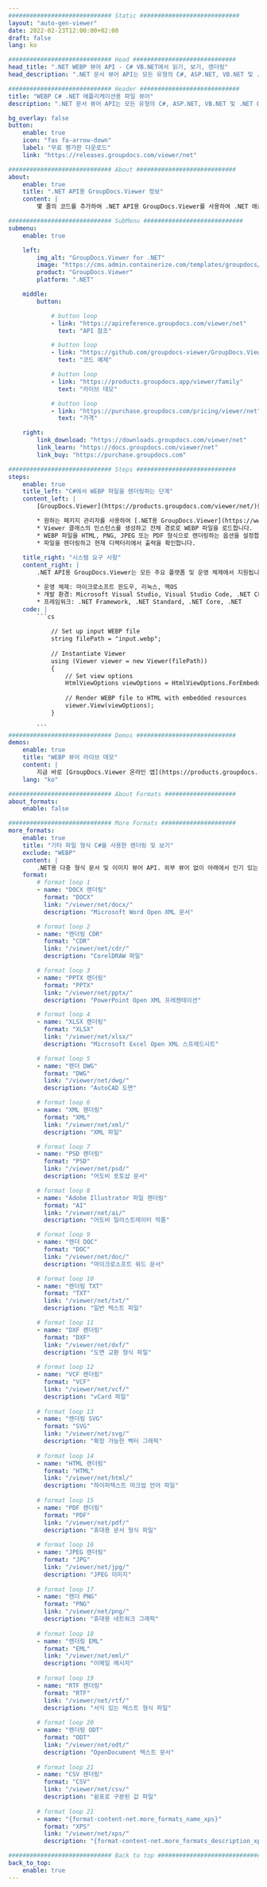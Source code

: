 ```yaml
---
############################# Static ############################
layout: "auto-gen-viewer"
date: 2022-02-23T12:00:00+02:00
draft: false
lang: ko

############################# Head #############################
head_title: ".NET WEBP 뷰어 API - C# VB.NET에서 읽기, 보기, 렌더링"
head_description: ".NET 문서 뷰어 API는 모든 유형의 C#, ASP.NET, VB.NET 및 .NET Core 애플리케이션에서 WEBP을 읽고 렌더링하고 표시합니다."

############################# Header ############################
title: "WEBP C# .NET 애플리케이션용 파일 뷰어" 
description: ".NET 문서 뷰어 API는 모든 유형의 C#, ASP.NET, VB.NET 및 .NET Core 애플리케이션에서 WEBP 파일을 읽고 렌더링하고 표시합니다. HTML5, PDF 또는 몇 줄의 코드를 사용하여 이미지로 진정한 형식 및 레이아웃으로 렌더링된 파일을 봅니다." 

bg_overlay: false
button:
    enable: true
    icon: "fas fa-arrow-down"
    label: "무료 평가판 다운로드"
    link: "https://releases.groupdocs.com/viewer/net"

############################# About ############################
about:
    enable: true
    title: ".NET API용 GroupDocs.Viewer 정보" 
    content: |
        몇 줄의 코드를 추가하여 .NET API용 GroupDocs.Viewer를 사용하여 .NET 애플리케이션에서 190개 이상의 인기 있는 문서 형식을 볼 수 있습니다. 개발자는 HTML5, 이미지 또는 PDF 모드에서 PDF, 워드 프로세싱, Excel 스프레드시트, 프레젠테이션, Visio, 프로젝트, Outlook 및 기타 널리 사용되는 문서 형식을 쉽게 표시할 수 있습니다. 문서 렌더링은 빠르고 원본 소스 파일과 동일하며 추가 소프트웨어나 기타 외부 라이브러리를 설치할 필요가 없습니다.

############################# SubMenu ############################
submenu:
    enable: true

    left:
        img_alt: "GroupDocs.Viewer for .NET"
        image: "https://cms.admin.containerize.com/templates/groupdocs/images/product-logos/90x90-noborder/groupdocs-viewer-net.png"
        product: "GroupDocs.Viewer"
        platform: ".NET"

    middle:
        button:

            # button loop
            - link: "https://apireference.groupdocs.com/viewer/net"
              text: "API 참조"

            # button loop
            - link: "https://github.com/groupdocs-viewer/GroupDocs.Viewer-for-.NET"
              text: "코드 예제"

            # button loop
            - link: "https://products.groupdocs.app/viewer/family"
              text: "라이브 데모"

            # button loop
            - link: "https://purchase.groupdocs.com/pricing/viewer/net"
              text: "가격"

    right:
        link_download: "https://downloads.groupdocs.com/viewer/net"
        link_learn: "https://docs.groupdocs.com/viewer/net"
        link_buy: "https://purchase.groupdocs.com"

############################# Steps ############################
steps:
    enable: true
    title_left: "C#에서 WEBP 파일을 렌더링하는 단계" 
    content_left: |
        [GroupDocs.Viewer](https://products.groupdocs.com/viewer/net/)를 사용하면 몇 단계 만에 WEBP을 HTML, JPEG, PNG 또는 PDF로 렌더링할 수 있습니다.

        * 원하는 패키지 관리자를 사용하여 [.NET용 GroupDocs.Viewer](https://www.nuget.org/packages/groupdocs.viewer)를 설치합니다. 
        * Viewer 클래스의 인스턴스를 생성하고 전체 경로로 WEBP 파일을 로드합니다. 
        * WEBP 파일을 HTML, PNG, JPEG 또는 PDF 형식으로 렌더링하는 옵션을 설정합니다. 
        * 파일을 렌더링하고 현재 디렉터리에서 출력을 확인합니다. 
        
    title_right: "시스템 요구 사항" 
    content_right: |
        .NET API용 GroupDocs.Viewer는 모든 주요 플랫폼 및 운영 체제에서 지원됩니다. 아래 코드를 실행하기 전에 시스템에 다음 필수 구성 요소가 설치되어 있는지 확인하십시오.

        * 운영 체제: 마이크로소프트 윈도우, 리눅스, 맥OS 
        * 개발 환경: Microsoft Visual Studio, Visual Studio Code, .NET CLI 
        * 프레임워크: .NET Framework, .NET Standard, .NET Core, .NET 
    code: |
        ```cs
                        
            // Set up input WEBP file
            string filePath = "input.webp";
        
            // Instantiate Viewer
            using (Viewer viewer = new Viewer(filePath))
            {
            	// Set view options 
            	HtmlViewOptions viewOptions = HtmlViewOptions.ForEmbeddedResources();
                    
            	// Render WEBP file to HTML with embedded resources
            	viewer.View(viewOptions);
            }
             
        ```
############################# Demos ############################
demos:
    enable: true
    title: "WEBP 뷰어 라이브 데모"
    content: |
        지금 바로 [GroupDocs.Viewer 온라인 앱](https://products.groupdocs.app/viewer/webp) 웹사이트를 방문하여 WEBP 파일을 확인하세요.
    lang: "ko"

############################# About Formats ####################
about_formats:
    enable: false

############################# More Formats #####################
more_formats:
    enable: true
    title: "기타 파일 형식 C#을 사용한 렌더링 및 보기"
    exclude: "WEBP"
    content: |
        .NET용 다중 형식 문서 및 이미지 뷰어 API. 외부 뷰어 없이 아래에서 인기 있는 파일 형식 중 일부를 볼 수 있습니다.
    format: 
        # format loop 1
        - name: "DOCX 렌더링"
          format: "DOCX"
          link: "/viewer/net/docx/"
          description: "Microsoft Word Open XML 문서" 

        # format loop 2
        - name: "렌더링 CDR" 
          format: "CDR"
          link: "/viewer/net/cdr/"
          description: "CorelDRAW 파일" 

        # format loop 3
        - name: "PPTX 렌더링"
          format: "PPTX"
          link: "/viewer/net/pptx/"
          description: "PowerPoint Open XML 프레젠테이션" 

        # format loop 4
        - name: "XLSX 렌더링"
          format: "XLSX"
          link: "/viewer/net/xlsx/"
          description: "Microsoft Excel Open XML 스프레드시트" 

        # format loop 5
        - name: "렌더 DWG"
          format: "DWG"
          link: "/viewer/net/dwg/"
          description: "AutoCAD 도면"

        # format loop 6
        - name: "XML 렌더링"
          format: "XML"
          link: "/viewer/net/xml/"
          description: "XML 파일"

        # format loop 7
        - name: "PSD 렌더링"
          format: "PSD"
          link: "/viewer/net/psd/"
          description: "어도비 포토샵 문서"

        # format loop 8
        - name: "Adobe Illustrator 파일 렌더링"
          format: "AI"
          link: "/viewer/net/ai/"
          description: "어도비 일러스트레이터 작품"

        # format loop 9
        - name: "렌더 DOC"
          format: "DOC"
          link: "/viewer/net/doc/"
          description: "마이크로소프트 워드 문서" 

        # format loop 10
        - name: "렌더링 TXT" 
          format: "TXT"
          link: "/viewer/net/txt/"
          description: "일반 텍스트 파일" 

        # format loop 11
        - name: "DXF 렌더링" 
          format: "DXF"
          link: "/viewer/net/dxf/"
          description: "도면 교환 형식 파일"  
          
        # format loop 12
        - name: "VCF 렌더링"
          format: "VCF"
          link: "/viewer/net/vcf/"
          description: "vCard 파일"  
              
        # format loop 13
        - name: "렌더링 SVG"
          format: "SVG"
          link: "/viewer/net/svg/"
          description: "확장 가능한 벡터 그래픽" 
          
        # format loop 14
        - name: "HTML 렌더링"
          format: "HTML"
          link: "/viewer/net/html/"
          description: "하이퍼텍스트 마크업 언어 파일" 
          
        # format loop 15
        - name: "PDF 렌더링"
          format: "PDF"
          link: "/viewer/net/pdf/"
          description: "휴대용 문서 형식 파일"
          
        # format loop 16
        - name: "JPEG 렌더링"
          format: "JPG"
          link: "/viewer/net/jpg/"
          description: "JPEG 이미지"
          
        # format loop 17
        - name: "렌더 PNG"
          format: "PNG"
          link: "/viewer/net/png/"
          description: "휴대용 네트워크 그래픽" 
          
        # format loop 18
        - name: "렌더링 EML"
          format: "EML"
          link: "/viewer/net/eml/"
          description: "이메일 메시지" 
          
        # format loop 19
        - name: "RTF 렌더링"
          format: "RTF"
          link: "/viewer/net/rtf/"
          description: "서식 있는 텍스트 형식 파일" 
          
        # format loop 20
        - name: "렌더링 ODT"
          format: "ODT"
          link: "/viewer/net/odt/"
          description: "OpenDocument 텍스트 문서" 
          
        # format loop 21
        - name: "CSV 렌더링"
          format: "CSV"
          link: "/viewer/net/csv/"
          description: "쉼표로 구분된 값 파일" 
          
        # format loop 21
        - name: "{format-content-net.more_formats_name_xps}"
          format: "XPS"
          link: "/viewer/net/xps/"
          description: "{format-content-net.more_formats_description_xps}" 

############################# Back to top ###############################
back_to_top:
    enable: true
---
```

